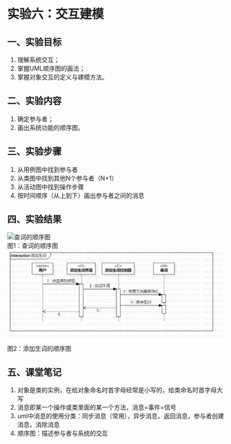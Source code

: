 # 实验六：交互建模
## 一、实验目标
1. 理解系统交互；
2. 掌握UML顺序图的画法；
3. 掌握对象交互的定义与建模方法。

## 二、实验内容
1. 确定参与者；
2. 画出系统功能的顺序图。

## 三、实验步骤
1. 从用例图中找到参与者  
2. 从类图中找到其他N个参与者（N+1）  
3. 从活动图中找到操作步骤  
4. 按时间顺序（从上到下）画出参与者之间的消息

## 四、实验结果
![查词的顺序图](./sd1.jpg)  
图1：查词的顺序图  
![添加生词的顺序图](./sd2.jpg)  
图2：添加生词的顺序图

## 五、课堂笔记
1.  对象是类的实例，在给对象命名时首字母经常是小写的，给类命名时首字母大写
2.  消息即某一个操作或类里面的某一个方法，消息=事件=信号
3.  uml中消息的使用分类：同步消息（常用），异步消息，返回消息，参与者创建消息，消除消息
4.  顺序图：描述参与者与系统的交互
